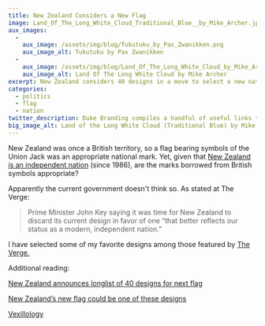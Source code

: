```yaml
---
title: New Zealand Considers a New Flag
image: Land_Of_The_Long_White_Cloud_Traditional_Blue__by_Mike_Archer.jpg
aux_images:
  - 
    aux_image: /assets/img/blog/Tukutuku_by_Pax_Zwanikken.png
    aux_image_alt: Tukutuku by Pax Zwanikken
  - 
    aux_image: /assets/img/blog/Land_Of_The_Long_White_Cloud_by_Mike_Archer.jpg
    aux_image_alt: Land Of The Long White Cloud by Mike Archer
excerpt: New Zealand considers 40 designs in a move to select a new national flag.
categories:
  - politics
  - flag
  - nation
twitter_description: Duke Branding compiles a handful of useful links to provide context for New Zealand's flag selection and chooses some favorites from the design submissions.
big_image_alt: Land of the Long White Cloud (Traditional Blue) by Mike Archer
---
```

New Zealand was once a British territory, so a flag bearing symbols of the Union Jack was an appropriate national mark. Yet, given that <a href="http://www.teara.govt.nz/en/self-government-and-independence" target="_blank" title=
"Brief History of New Zealand">New Zealand is an independent nation</a> (since 1986), are the marks borrowed from British symbols appropriate?

Apparently the current government doesn't think so. As stated at The Verge:

> Prime Minister John Key saying it was time for New Zealand to discard its current design in favor of one “that better reflects our status as a modern, independent nation.”

I have selected some of my favorite designs among those featured by <a href="http://www.theverge.com/2015/8/10/9125785/new-zealand-new-flag-design-referendum" target="_blank" title="Source article at The Verge">The Verge.</a> 

Additional reading: 

<a href="http://www.independent.co.uk/news/world/australasia/new-zealands-announces-longlist-of-40-designs-for-next-flag-10448472.html" target="_blank" title="The Independent UK article on the next New Zealand Flag">New Zealand announces longlist of 40 designs for next flag</a>

<a href="http://www.theverge.com/2015/8/10/9125785/new-zealand-new-flag-design-referendum" target="_blank" title="Source article at The Verge">New Zealand&rsquo;s new flag could be one of these designs</a>

<a href="http://www.flaginstitute.org/wp/about-us/about-vexillology/" target="_blank" title="UK Flag Institute">Vexillology</a>